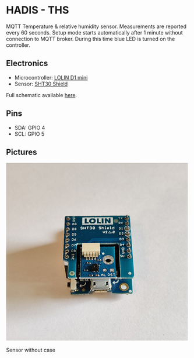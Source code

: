 # HADIS - THS

MQTT Temperature & relative humidity sensor.
Measurements are reported every 60 seconds.
Setup mode starts automatically after 1 minute without connection to MQTT broker. During this time blue LED is turned on the controller.

## Electronics
* Microcontroller: [LOLIN D1 mini](https://www.wemos.cc/en/latest/d1/d1_mini.html)
* Sensor: [SHT30 Shield](https://www.wemos.cc/en/latest/d1_mini_shield/sht30.html)

Full schematic available [here](./assets/THS-Schematic.pdf).

## Pins
* SDA: GPIO 4
* SCL: GPIO 5

## Pictures

![THS inside](./assets/Thumb/THS-Inside.jpg)

Sensor without case
